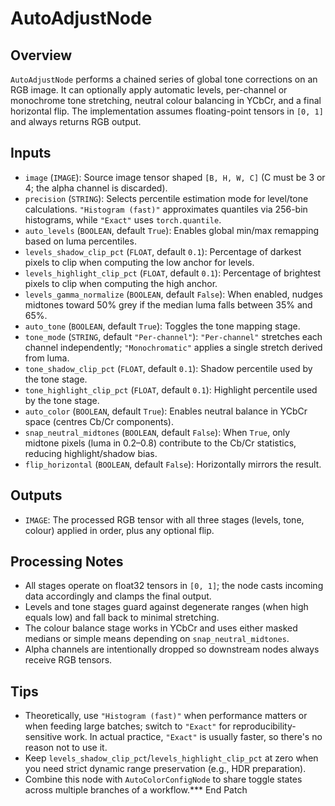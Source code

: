 # AutoAdjustNode



## Overview
`AutoAdjustNode` performs a chained series of global tone corrections on an RGB image. It can optionally apply automatic levels, per-channel or monochrome tone stretching, neutral colour balancing in YCbCr, and a final horizontal flip. The implementation assumes floating-point tensors in `[0, 1]` and always returns RGB output.

## Inputs
- `image` (`IMAGE`): Source image tensor shaped `[B, H, W, C]` (C must be 3 or 4; the alpha channel is discarded).
- `precision` (`STRING`): Selects percentile estimation mode for level/tone calculations. `"Histogram (fast)"` approximates quantiles via 256-bin histograms, while `"Exact"` uses `torch.quantile`.
- `auto_levels` (`BOOLEAN`, default `True`): Enables global min/max remapping based on luma percentiles.
- `levels_shadow_clip_pct` (`FLOAT`, default `0.1`): Percentage of darkest pixels to clip when computing the low anchor for levels.
- `levels_highlight_clip_pct` (`FLOAT`, default `0.1`): Percentage of brightest pixels to clip when computing the high anchor.
- `levels_gamma_normalize` (`BOOLEAN`, default `False`): When enabled, nudges midtones toward 50% grey if the median luma falls between 35% and 65%.
- `auto_tone` (`BOOLEAN`, default `True`): Toggles the tone mapping stage.
- `tone_mode` (`STRING`, default `"Per-channel"`): `"Per-channel"` stretches each channel independently; `"Monochromatic"` applies a single stretch derived from luma.
- `tone_shadow_clip_pct` (`FLOAT`, default `0.1`): Shadow percentile used by the tone stage.
- `tone_highlight_clip_pct` (`FLOAT`, default `0.1`): Highlight percentile used by the tone stage.
- `auto_color` (`BOOLEAN`, default `True`): Enables neutral balance in YCbCr space (centres Cb/Cr components).
- `snap_neutral_midtones` (`BOOLEAN`, default `False`): When `True`, only midtone pixels (luma in 0.2–0.8) contribute to the Cb/Cr statistics, reducing highlight/shadow bias.
- `flip_horizontal` (`BOOLEAN`, default `False`): Horizontally mirrors the result.

## Outputs
- `IMAGE`: The processed RGB tensor with all three stages (levels, tone, colour) applied in order, plus any optional flip.

## Processing Notes
- All stages operate on float32 tensors in `[0, 1]`; the node casts incoming data accordingly and clamps the final output.
- Levels and tone stages guard against degenerate ranges (when high equals low) and fall back to minimal stretching.
- The colour balance stage works in YCbCr and uses either masked medians or simple means depending on `snap_neutral_midtones`.
- Alpha channels are intentionally dropped so downstream nodes always receive RGB tensors.

## Tips
- Theoretically, use `"Histogram (fast)"` when performance matters or when feeding large batches; switch to `"Exact"` for reproducibility-sensitive work. In actual practice, `"Exact"` is usually faster, so there's no reason not to use it.
- Keep `levels_shadow_clip_pct`/`levels_highlight_clip_pct` at zero when you need strict dynamic range preservation (e.g., HDR preparation).
- Combine this node with `AutoColorConfigNode` to share toggle states across multiple branches of a workflow.*** End Patch
